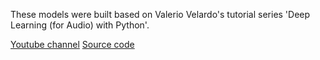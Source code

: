 
These models were built based on Valerio Velardo's
tutorial series 'Deep Learning (for Audio) with
Python'.

[Youtube channel](https://www.youtube.com/playlist?list=PL-wATfeyAMNrtbkCNsLcpoAyBBRJZVlnf)
[Source code](https://github.com/musikalkemist/DeepLearningForAudioWithPython)

